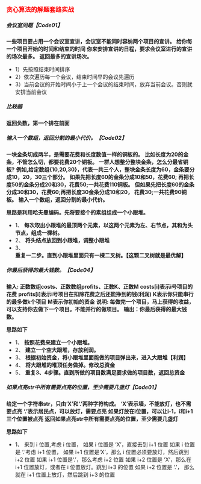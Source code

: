 ### <font color="red">贪心算法的解题套路实战</font>
##### 会议室问题【Code01】
**一些项目要占用一个会议室宣讲，会议室不能同时容纳两个项目的宣讲。**
**给你每一个项目开始的时间和结束的时间**
**你来安排宣讲的日程，要求会议室进行的宣讲的场次最多。**
**返回最多的宣讲场次。** 
* 1）先按照结束时间排序
* 2）依次遍历每一个会议，结束时间早的会议先遍历
* 3）当前会议的开始时间小于上一个会议的结束时间，放弃当前会议。否则就安排当前会议

##### 比较器
**返回负数，第一个排在前面**

##### 输入一个数组，返回分割的最小代价。【Code02】
**一块金条切成两半，是需要花费和长度数值一样的铜板的。**
**比如长度为20的金条，不管怎么切，都要花费20个铜板。 一群人想整分整块金条，怎么分最省铜板?**
**例如,给定数组{10,20,30}，代表一共三个人，整块金条长度为60，金条要分成10，20，30三个部分。**
**如果先把长度60的金条分成10和50，花费60; 再把长度50的金条分成20和30，花费50;一共花费110铜板。**
**但如果先把长度60的金条分成30和30，花费60;再把长度30金条分成10和20， 花费30;一共花费90铜板。**
**输入一个数组，返回分割的最小代价。** 

**思路是利用哈夫曼编码。先将要接个的素组组成一个小跟堆。**
* 1、 **每次取出小跟堆的最顶两个元素，以这两个元素为左、右节点，其和为头节点，组成一棵树。**
* 2、 **将头结点放回到小跟堆，调整小跟堆**
* 3、 **重复一二步。直到小跟堆里面只有一棵二叉树。【这颗二叉树就是最优解】**


##### 你最后获得的最大钱数。【Code04】
**输入: 正数数组costs、正数数组profits、正数K、正数M**
**costs[i]表示i号项目的花费**
**profits[i]表示i号项目在扣除花费之后还能挣到的钱(利润)**
**K表示你只能串行的最多做k个项目**
**M表示你初始的资金**
**说明: 每做完一个项目，马上获得的收益，可以支持你去做下一个项目。不能并行的做项目。**
**输出：你最后获得的最大钱数。**


**思路如下**
* 1、 **按照花费来建立一个小跟堆。**
* 2、 **建立一个空大跟堆，存放利润。**
* 3、 **根据初始资金，将小跟堆里面能做的项目弹出来，进入大跟堆【利润】**
* 4、 **将大跟堆的堆顶任务做掉。修改总资金**
* 5、 **重复3、4步骤。直到所做的项目数满足要求做的项目数，返回总资金**


##### 如果点亮str中所有需要点亮的位置，至少需要几盏灯【Code01】
**给定一个字符串str，只由‘X’和‘.’两种字符构成。**
**‘X’表示墙，不能放灯，也不需要点亮**
**‘.’表示居民点，可以放灯，需要点亮**
**如果灯放在i位置，可以让i-1，i和i+1三个位置被点亮**
**返回如果点亮str中所有需要点亮的位置，至少需要几盏灯**

**思路如下**
* 1、 来到 i 位置,考虑 i 位置，
        如果 i 位置是 ‘X’，直接去到 i+1 位置
        如果 i 位置是 ‘.’考虑 i+1 位置，
            如果 i+1 位置是‘X’，那么 i 位置必须要放灯，然后跳到 i+2 位置
            如果 i+1 位置是‘.’，那么考虑 i+2 位置
                如果 i+2 位置是 ‘X’，那么在 i+1 位置放灯，或者在 i 位置放灯。跳到 i+3 的位置
                如果 i+2 位置是 ‘.’， 那么就在 i+1 位置上放灯，然后跳到 i+3 的位置
        

